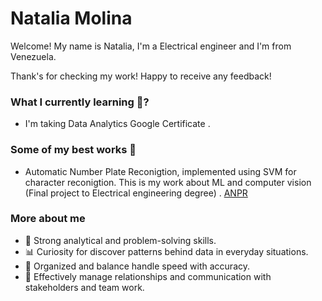 # Natalia Molina

Welcome! My name is Natalia, I'm a Electrical engineer and I'm from Venezuela.  

Thank's for checking my work! Happy to receive any feedback! 


### What I currently learning 🌱?

- I'm taking Data Analytics Google Certificate . 


### Some of my best works 🚀

-  Automatic Number Plate Reconigtion, implemented using SVM for character reconigtion. This is my work about ML and computer vision (Final project to Electrical engineering degree) . [ANPR](http://https://github.com/natsdev/Character_extraction "ANPR")


### More about me 

- 🔧 Strong analytical and problem-solving skills.
- 📊 Curiosity for discover patterns behind data in everyday situations.
- 📅 Organized and balance handle speed with accuracy.
- 👥 Effectively manage relationships and communication with stakeholders and team work.


